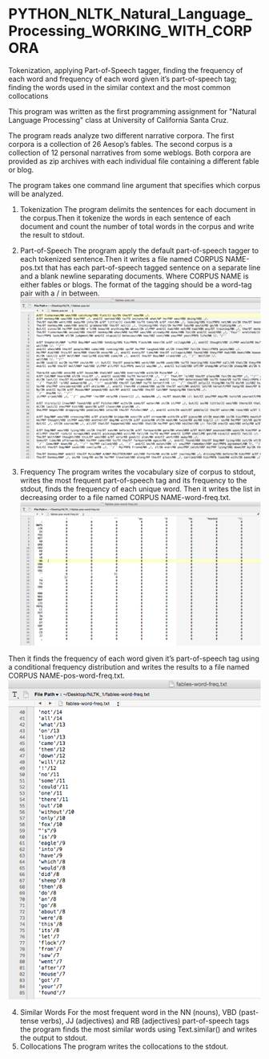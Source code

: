 # PYTHON_NLTK_Natural_Language_Processing_WORKING_WITH_CORPORA
Tokenization, applying Part-of-Speech tagger, finding the frequency of each word and frequency of each word given it’s part-of-speech tag; finding the words used in the similar context and the most common collocations

This program was written as the first programming assignment for "Natural Language Processing" class at University of California Santa Cruz.

The program reads analyze two different narrative corpora. The first corpora is a collection of 26 Aesop’s 
fables. The second corpus is a collection of 12 personal narratives from some weblogs. Both corpora are provided as 
zip archives with each individual file containing a different fable or blog.

The program takes one command line argument that specifies which corpus will be analyzed. 
1. Tokenization
The program delimits the sentences for each document in the corpus.Then it tokenize the words in each sentence of each 
document and count the number of total words in the corpus and write the result to stdout.

2. Part-of-Speech
The program apply the default part-of-speech tagger to each tokenized sentence.Then it writes a file named
CORPUS NAME-pos.txt that has each part-of-speech tagged sentence on a separate line and a blank newline separating documents. Where CORPUS NAME is either fables or blogs. The format of the tagging should be a word-tag pair with a / in between. 
![Mockup for feature A](https://github.com/Katy-katy/PYTHON_NLTK_Natural_Language_Processing_WORKING_WITH_CORPORA/blob/master/Screen_Shot_fables-pos.png)

3. Frequency
The program writes the vocabulary size of corpus to stdout, writes the most frequent part-of-speech tag and its frequency
to the stdout, finds the frequency of each unique word. Then it writes the list in decreasing order to a file named 
CORPUS NAME-word-freq.txt. 
![Mockup for feature A](https://github.com/Katy-katy/PYTHON_NLTK_Natural_Language_Processing_WORKING_WITH_CORPORA/blob/master/Screen_Shot_fables-pos-word-freq.png)

Then it finds  the frequency of each word given it’s part-of-speech tag using a conditional 
frequency distribution and writes the results to a file named CORPUS NAME-pos-word-freq.txt.
![Mockup for feature A](https://github.com/Katy-katy/PYTHON_NLTK_Natural_Language_Processing_WORKING_WITH_CORPORA/blob/master/Screen_Shot_fables-word-freq.png)

4. Similar Words
For the most frequent word in the NN (nouns), VBD (past-tense verbs), JJ (adjectives) and RB (adjectives) part-of-speech
tags the program finds the most similar words using Text.similar() and writes the output to stdout.
5. Collocations
The program writes the collocations to the stdout.
